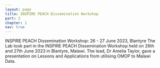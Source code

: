 ```yaml
---
layout: page
title: INSPIRE PEACH Dissemination Workshop
part: 2
chapter: 1
nav: true
---
```


INSPIRE PEACH Dissemination Workshop: 26 - 27 June 2023, Blantyre
The Lab took part in the INSPIRE PEACH Dissemination Workshop held on 26th and 27th June 2023 in Blantyre, Malawi. The lead, Dr Amelia Taylor, gave a presentation on Lessons and Applications from utilising OMOP to Malawi Data.